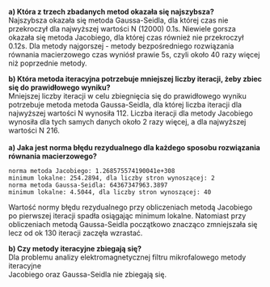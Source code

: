 <b>a) Która z trzech zbadanych metod okazała się najszybsza?</b><br>
Najszybsza okazała się metoda Gaussa-Seidla, dla której czas nie przekroczył dla najwyższej wartości N (12000) 0.1s. 
Niewiele gorsza okazała się metoda Jacobiego, dla której czas również nie przekroczył 0.12s.
Dla metody najgorszej - metody bezpośredniego rozwiązania równania macierzowego czas wyniósł prawie 5s, 
czyli około 40 razy więcej niż poprzednie metody.

<b>b) Która metoda iteracyjna potrzebuje mniejszej liczby iteracji, żeby zbiec się do prawidłowego wyniku?</b><br>
Mniejszej liczby iteracji w celu zbiegnięcia się do prawidłowego wyniku potrzebuje metoda metoda Gaussa-Seidla, 
dla której liczba iteracji dla najwyższej wartości N wynosiła 112. Liczba iteracji dla metody Jacobiego 
wynosiła dla tych samych danych około 2 razy więcej, a dla najwyższej wartości N 216.
<br>
<br>
<b>a) Jaka jest norma błędu rezydualnego dla każdego sposobu rozwiązania równania macierzowego?</b><br>
```norma metoda Gaussa: 6.9177e-13
norma metoda Jacobiego: 1.268575574190041e+308
minimum lokalne: 254.2894, dla liczby stron wynoszącej: 2
norma metoda Gaussa-Seidla: 64367347963.3897
minimum lokalne: 4.5044, dla liczby stron wynoszącej: 40
```

Wartość normy błędu rezydualnego przy obliczeniach metodą Jacobiego <br>
po pierwszej iteracji spadła osiągając minimum lokalne.
Natomiast przy obliczeniach metodą Gaussa-Seidla początkowo znacząco zmniejszała się
lecz od ok 130 iteracji zaczęła wzrastać.<br>

<b>b) Czy metody iteracyjne zbiegają się?</b><br>
Dla problemu analizy elektromagnetycznej filtru mikrofalowego metody iteracyjne <br>
Jacobiego oraz Gaussa-Seidla nie zbiegają się.<br>

